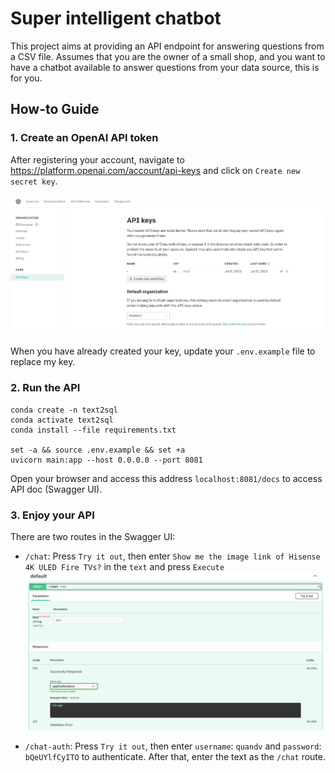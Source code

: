 # Super intelligent chatbot

This project aims at providing an API endpoint for answering questions from a CSV file.
Assumes that you are the owner of a small shop, and you want to have a chatbot available
to answer questions from your data source, this is for you.

## How-to Guide

### 1. Create an OpenAI API token

After registering your account, navigate to https://platform.openai.com/account/api-keys and click on `Create new secret key`.

![API key](./imgs/chatgpt.png)

When you have already created your key, update your `.env.example` file to replace my key.

### 2. Run the API

```shell
conda create -n text2sql
conda activate text2sql
conda install --file requirements.txt

set -a && source .env.example && set +a
uvicorn main:app --host 0.0.0.0 --port 8081
```

Open your browser and access this address `localhost:8081/docs` to access API doc (Swagger UI).

### 3. Enjoy your API

There are two routes in the Swagger UI:

- `/chat`: Press `Try it out`, then enter `Show me the image link of Hisense 4K ULED Fire TVs?` in the `text` and press `Execute`
  ![API key](./imgs/chat.png)

- `/chat-auth`: Press `Try it out`, then enter `username`: `quandv` and `password`: `bQeUYlfCyITO` to authenticate.
  After that, enter the text as the `/chat` route.
